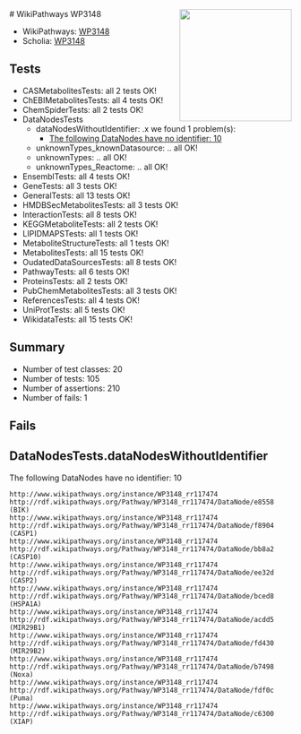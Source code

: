 <img style="float: right; width: 200px" src="https://upload.wikimedia.org/wikipedia/commons/thumb/8/83/Wplogo_with_text_500.png/640px-Wplogo_with_text_500.png" />
# WikiPathways WP3148

* WikiPathways: [WP3148](https://new.wikipathways.org/pathways/WP3148)
* Scholia: [WP3148](https://scholia.toolforge.org/wikipathways/WP3148)
## Tests
* CASMetabolitesTests: all 2 tests OK!
* ChEBIMetabolitesTests: all 4 tests OK!
* ChemSpiderTests: all 2 tests OK!
* DataNodesTests
    * dataNodesWithoutIdentifier: .x we found 1 problem(s):
        * [The following DataNodes have no identifier: 10](#8792c490)
    * unknownTypes_knownDatasource: .. all OK!
    * unknownTypes: .. all OK!
    * unknownTypes_Reactome: .. all OK!
* EnsemblTests: all 4 tests OK!
* GeneTests: all 3 tests OK!
* GeneralTests: all 13 tests OK!
* HMDBSecMetabolitesTests: all 3 tests OK!
* InteractionTests: all 8 tests OK!
* KEGGMetaboliteTests: all 2 tests OK!
* LIPIDMAPSTests: all 1 tests OK!
* MetaboliteStructureTests: all 1 tests OK!
* MetabolitesTests: all 15 tests OK!
* OudatedDataSourcesTests: all 8 tests OK!
* PathwayTests: all 6 tests OK!
* ProteinsTests: all 2 tests OK!
* PubChemMetabolitesTests: all 3 tests OK!
* ReferencesTests: all 4 tests OK!
* UniProtTests: all 5 tests OK!
* WikidataTests: all 15 tests OK!


## Summary

* Number of test classes: 20
* Number of tests: 105
* Number of assertions: 210
* Number of fails: 1

## Fails

<a name="8792c490" />

## DataNodesTests.dataNodesWithoutIdentifier

The following DataNodes have no identifier: 10
```
http://www.wikipathways.org/instance/WP3148_rr117474 http://rdf.wikipathways.org/Pathway/WP3148_rr117474/DataNode/e8558 (BIK)
http://www.wikipathways.org/instance/WP3148_rr117474 http://rdf.wikipathways.org/Pathway/WP3148_rr117474/DataNode/f8904 (CASP1)
http://www.wikipathways.org/instance/WP3148_rr117474 http://rdf.wikipathways.org/Pathway/WP3148_rr117474/DataNode/bb8a2 (CASP10)
http://www.wikipathways.org/instance/WP3148_rr117474 http://rdf.wikipathways.org/Pathway/WP3148_rr117474/DataNode/ee32d (CASP2)
http://www.wikipathways.org/instance/WP3148_rr117474 http://rdf.wikipathways.org/Pathway/WP3148_rr117474/DataNode/bced8 (HSPA1A)
http://www.wikipathways.org/instance/WP3148_rr117474 http://rdf.wikipathways.org/Pathway/WP3148_rr117474/DataNode/acdd5 (MIR29B1)
http://www.wikipathways.org/instance/WP3148_rr117474 http://rdf.wikipathways.org/Pathway/WP3148_rr117474/DataNode/fd430 (MIR29B2)
http://www.wikipathways.org/instance/WP3148_rr117474 http://rdf.wikipathways.org/Pathway/WP3148_rr117474/DataNode/b7498 (Noxa)
http://www.wikipathways.org/instance/WP3148_rr117474 http://rdf.wikipathways.org/Pathway/WP3148_rr117474/DataNode/fdf0c (Puma)
http://www.wikipathways.org/instance/WP3148_rr117474 http://rdf.wikipathways.org/Pathway/WP3148_rr117474/DataNode/c6300 (XIAP)
```

